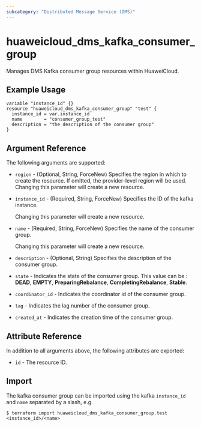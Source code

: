 ```yaml
---
subcategory: "Distributed Message Service (DMS)"
---
```


# huaweicloud_dms_kafka_consumer_group

Manages DMS Kafka consumer group resources within HuaweiCloud.

## Example Usage

```hcl
variable "instance_id" {}
resource "huaweicloud_dms_kafka_consumer_group" "test" {
  instance_id = var.instance_id
  name        = "consumer_group_test"
  description = "the description of the consumer group"
}
```

## Argument Reference

The following arguments are supported:

* `region` - (Optional, String, ForceNew) Specifies the region in which to create the resource.
  If omitted, the provider-level region will be used. Changing this parameter will create a new resource.

* `instance_id` - (Required, String, ForceNew) Specifies the ID of the kafka instance.

  Changing this parameter will create a new resource.

* `name` - (Required, String, ForceNew) Specifies the name of the consumer group.

  Changing this parameter will create a new resource.

* `description` - (Optional, String) Specifies the description of the consumer group.

* `state` - Indicates the state of the consumer group. This value can be :
  **DEAD**, **EMPTY**, **PreparingRebalance**, **CompletingRebalance**, **Stable**.

* `coordinator_id` - Indicates the coordinator id of the consumer group.

* `lag` - Indicates the lag number of the consumer group.

* `created_at` - Indicates the creation time of the consumer group.

## Attribute Reference

In addition to all arguments above, the following attributes are exported:

* `id` - The resource ID.

## Import

The kafka consumer group can be imported using the kafka `instance_id` and `name` separated by a slash, e.g.

```
$ terraform import huaweicloud_dms_kafka_consumer_group.test <instance_id>/<name>
```
